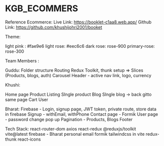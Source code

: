 # KGB_ECOMMERS

Reference Ecommerce:
Live Link: https://booklet-c1aa8.web.app/
Github Link: https://github.com/khushijohri2001/booket


Theme:

light pink : #fae9e6
light rose: #eec6c6
dark rose: rose-900 
primary-rose: rose-300



Team Members :

Guddu:
Folder structure
Routing
Redux Toolkit, thunk setup  => Slices (Products, blogs, auth)
Carousel
Header - active nav link, logo, currency 


Khushi:

Home page
Product Listing
SIngle product 
Blog
SIngle blog -> back gitto same page
Cart
User


Bharat:
Firebase - Login, signup page, JWT token, private route, store data in firebase
Signup - withEmail, withPhone
Contact page - Formik
User page - password change pop up
Pagination - Products, Blogs
Footer



Tech Stack:
react-router-dom
axios
react-redux
@reduxjs/toolkit
vite@latest
firebase - Bharat personal email
formik
tailwindcss in vite
redux-thunk
react-icons










